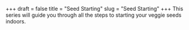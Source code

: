 +++
draft = false
title = "Seed Starting"
slug = "Seed Starting"
+++
This series will guide you through all the steps to starting your veggie seeds indoors.